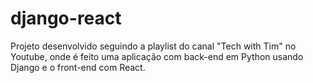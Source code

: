 # django-react
Projeto desenvolvido seguindo a playlist do canal "Tech with Tim" no Youtube, onde é feito uma aplicação com back-end em Python usando Django e o front-end com React.
